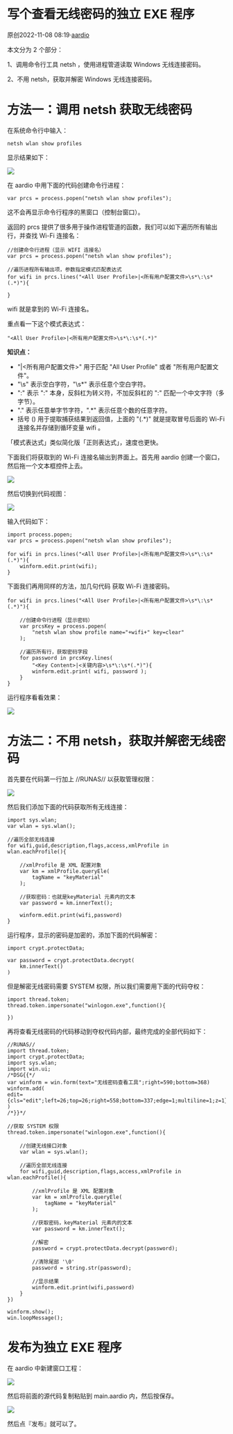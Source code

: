 # 写个查看无线密码的独立 EXE 程序

原创2022-11-08 08:19·[aardio](https://www.toutiao.com/c/user/token/MS4wLjABAAAA6V3GhZ2y8hJUJhD7Vu83IY_BSisSZR1kz54kmiG11wUQmnup_vzNnOE_w4i3vBUK/?source=tuwen_detail)

本文分为 2 个部分：

1、调用命令行工具 netsh ，使用进程管道读取 Windows 无线连接密码。

2、不用 netsh，获取并解密 Windows 无线连接密码。

# 方法一：调用 netsh 获取无线密码

在系统命令行中输入：

```
netsh wlan show profiles
```

显示结果如下：

![](./aardio/0bbf1e12ebc74df38e5c4854ccb68901_noop.png)

在 aardio 中用下面的代码创建命令行进程：

```
var prcs = process.popen("netsh wlan show profiles");
```

这不会再显示命令行程序的黑窗口（控制台窗口）。

返回的 prcs 提供了很多用于操作进程管道的函数，我们可以如下遍历所有输出行，并查找 Wi-Fi 连接名：

```
//创建命令行进程（显示 WIFI 连接名）
var prcs = process.popen("netsh wlan show profiles");

//遍历进程所有输出项，参数指定模式匹配表达式
for wifi in prcs.lines("<All User Profile>|<所有用户配置文件>\s*\:\s*(.*)"){  

}
```

wifi 就是拿到的 Wi-Fi 连接名。

重点看一下这个模式表达式：

```
"<All User Profile>|<所有用户配置文件>\s*\:\s*(.*)"
```

**知识点：**

- "<All User Profile>|<所有用户配置文件>" 用于匹配 "All User Profile" 或者 "所有用户配置文件"。
- "\s" 表示空白字符，"\s*" 表示任意个空白字符。
- "\:" 表示 ":" 本身，反斜杠为转义符，不加反斜杠的 ":" 匹配一个中文字符（多字节）。
- "." 表示任意单字节字符，".*" 表示任意个数的任意字符。
- 括号 () 用于提取捕获结果到返回值，上面的 "(.*)" 就是提取冒号后面的 Wi-Fi 连接名并存储到循环变量 wifi 。

「模式表达式」类似简化版「正则表达式」，速度也更快。

下面我们将获取到的 Wi-Fi 连接名输出到界面上。首先用 aardio 创建一个窗口，然后拖一个文本框控件上去。

![](./aardio/efdeb81d41294e33bb3b5d761eaa28ae_noop.gif)

然后切换到代码视图：

![](./aardio/25e90a9f2cba4eb6b6d31495b80c0727_noop.gif)

输入代码如下：

```
import process.popen;
var prcs = process.popen("netsh wlan show profiles"); 

for wifi in prcs.lines("<All User Profile>|<所有用户配置文件>\s*\:\s*(.*)"){  
    winform.edit.print(wifi);
}
```

下面我们再用同样的方法，加几句代码 获取 Wi-Fi 连接密码。

```
for wifi in prcs.lines("<All User Profile>|<所有用户配置文件>\s*\:\s*(.*)"){  

    //创建命令行进程（显示密码）
    var prcsKey = process.popen(
        "netsh wlan show profile name="+wifi+" key=clear"
    );

    //遍历所有行，获取密码字段
    for password in prcsKey.lines(
        "<Key Content>|<关键内容>\s*\:\s*(.*)"){
        winform.edit.print( wifi, password );
    }
}
```

运行程序看看效果：

![](./aardio/ee481210d69044f5944c14191613a087_noop.gif)

# 方法二：不用 netsh，获取并解密无线密码

首先要在代码第一行加上 //RUNAS// 以获取管理权限：

![](./aardio/2d65bf572461435e8ca400c1cf160423_noop.gif)

然后我们添加下面的代码获取所有无线连接：

```
import sys.wlan;
var wlan = sys.wlan();

//遍历全部无线连接
for wifi,guid,description,flags,access,xmlProfile in wlan.eachProfile(){

    //xmlProfile 是 XML 配置对象
    var km = xmlProfile.queryEle( 
        tagName = "keyMaterial"
    );

    //获取密码：也就是keyMaterial 元素内的文本
    var password = km.innerText();

    winform.edit.print(wifi,password)
}
```

运行程序，显示的密码是加密的，添加下面的代码解密：

```
import crypt.protectData;

var password = crypt.protectData.decrypt(
    km.innerText()
)
```

但是解密无线密码需要 SYSTEM 权限，所以我们需要用下面的代码夺权：

```
import thread.token;
thread.token.impersonate("winlogon.exe",function(){

})
```

再将查看无线密码的代码移动到夺权代码内部，最终完成的全部代码如下：

```
//RUNAS//
import thread.token;
import crypt.protectData;
import sys.wlan;
import win.ui;
/*DSG{{*/
var winform = win.form(text="无线密码查看工具";right=590;bottom=368)
winform.add(
edit={cls="edit";left=26;top=26;right=558;bottom=337;edge=1;multiline=1;z=1}
)
/*}}*/

//获取 SYSTEM 权限
thread.token.impersonate("winlogon.exe",function(){

    //创建无线接口对象
    var wlan = sys.wlan();

    //遍历全部无线连接
    for wifi,guid,description,flags,access,xmlProfile in wlan.eachProfile(){

        //xmlProfile 是 XML 配置对象
        var km = xmlProfile.queryEle( 
            tagName = "keyMaterial"
        );

        //获取密码，keyMaterial 元素内的文本 
        var password = km.innerText();

        //解密
        password = crypt.protectData.decrypt(password);

        //清除尾部 '\0'
        password = string.str(password);

        //显示结果
        winform.edit.print(wifi,password)
    }    
})

winform.show();
win.loopMessage();
```

# 发布为独立 EXE 程序

在 aardio 中新建窗口工程：

![](./aardio/dea8d24dae7047919b07cb9324521f63_noop.gif)

然后将前面的源代码复制粘贴到 main.aardio 内，然后按保存。

![](./aardio/7b0309a257544f9eabc1e712b31e7031_noop.png)

然后点『发布』就可以了。
